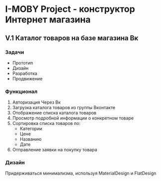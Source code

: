 # I-MOBY Project - конструктор Интернет магазина
## V.1 Каталог товаров на базе магазина Вк
### Задачи
* Прототип
* Дизайн
* Разработка
* Продвижение

### Функционал
1. Авторизация Через Вк
2. Загрузка каталога товаров из группы Вконтакте
3. Отображение списка каталога товаров
4. Просмотр подробной информации о конкретном товаре
5. Сортировка списка товаров по:
   * Категории
   * Цене
   * Названию
   * Дате
6. Отправление заявки на покупку товара

### Дизайн
Придерживаться минимализма, используя MaterialDesign и FlatDesign
